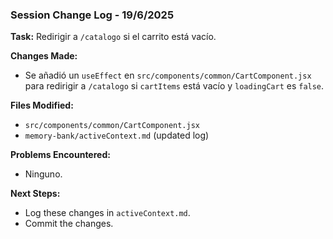 ### Session Change Log - 19/6/2025

**Task:** Redirigir a `/catalogo` si el carrito está vacío.

**Changes Made:**
- Se añadió un `useEffect` en `src/components/common/CartComponent.jsx` para redirigir a `/catalogo` si `cartItems` está vacío y `loadingCart` es `false`.

**Files Modified:**
- `src/components/common/CartComponent.jsx`
- `memory-bank/activeContext.md` (updated log)

**Problems Encountered:**
- Ninguno.

**Next Steps:**
- Log these changes in `activeContext.md`.
- Commit the changes.
